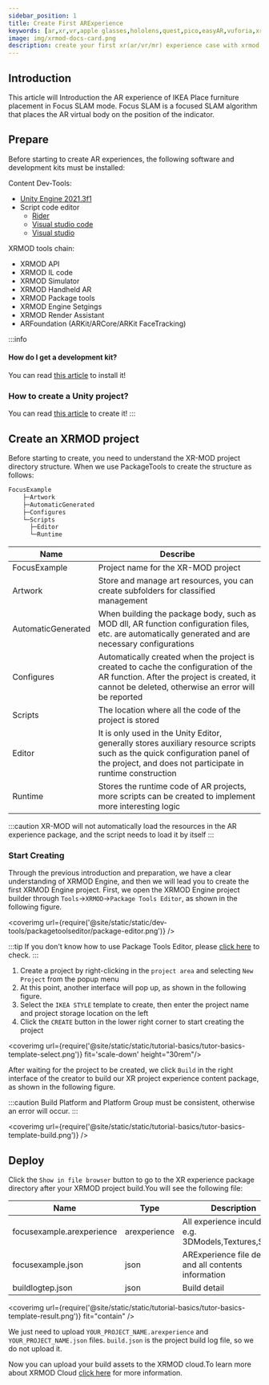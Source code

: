 ```yaml
---
sidebar_position: 1
title: Create First ARExperience
keywords: [ar,xr,vr,apple glasses,hololens,quest,pico,easyAR,vuforia,xrmod,mod,doc,metaverse,facebook,meta,unity]
image: img/xrmod-docs-card.png
description: create your first xr(ar/vr/mr) experience case with xrmod engine
---
```


## Introduction 

This article will Introduction  the AR experience of IKEA Place furniture placement in Focus SLAM mode. Focus SLAM is a focused SLAM algorithm that places the AR virtual body on the position of the indicator.


## Prepare

Before starting to create AR experiences, the following software and development kits must be installed:

Content Dev-Tools:

- [Unity Engine 2021.3f1](https://unity.com/)
- Script code editor
    - [Rider](https://www.jetbrains.com/rider/)
    - [Visual studio code](https://code.visualstudio.com/)
    - [Visual studio](https://visualstudio.microsoft.com/)

XRMOD tools chain:

- XRMOD API
- XRMOD IL code
- XRMOD Simulator
- XRMOD Handheld AR
- XRMOD Package tools
- XRMOD Engine Setgings
- XRMOD Render Assistant
- ARFoundation (ARKit/ARCore/ARKit FaceTracking)

:::info
#### How do I get a development kit?
You can read [this article](../prepare-for-developer/install-xrmod-dev-tools.md) to install it!

### How to create a Unity project?
You can read [this article](../prepare-for-developer/install-unityengine.md#extras) to create it!
:::

## Create an XRMOD project

Before starting to create, you need to understand the XR-MOD project directory structure. When we use PackageTools to create the structure as follows:

```txt
FocusExample
    ├─Artwork      
    ├─AutomaticGenerated    
    ├─Configures
    └─Scripts
      ├─Editor
      └─Runtime
```

|Name|Describe|
|---|---|
|FocusExample|Project name for the XR-MOD project|
|Artwork|Store and manage art resources, you can create subfolders for classified management|
|AutomaticGenerated|When building the package body, such as MOD dll, AR function configuration files, etc. are automatically generated and are necessary configurations|
|Configures|Automatically created when the project is created to cache the configuration of the AR function. After the project is created, it cannot be deleted, otherwise an error will be reported|
|Scripts|The location where all the code of the project is stored|
|Editor|It is only used in the Unity Editor, generally stores auxiliary resource scripts such as the quick configuration panel of the project, and does not participate in runtime construction|
|Runtime|Stores the runtime code of AR projects, more scripts can be created to implement more interesting logic|

:::caution
XR-MOD will not automatically load the resources in the AR experience package, and the script needs to load it by itself
:::

### Start Creating

Through the previous introduction and preparation, we have a clear understanding of XRMOD Engine, and then we will lead you to create the first XRMOD Engine project. First, we open the XRMOD Engine project builder through `Tools`->`XRMOD`->`Package Tools Editor`, as shown in the following figure.

<coverimg url={require('@site/static/static/dev-tools/packagetoolseditor/package-editor.png')} />

:::tip
If you don't know how to use Package Tools Editor, please [click here](../dev-tools/package-tools.md) to check.
:::

1. Create a project by right-clicking in the `project area` and selecting `New Project` from the popup menu
2. At this point, another interface will pop up, as shown in the following figure.
3. Select the `IKEA STYLE` template to create, then enter the project name and project storage location on the left
4. Click the `CREATE` button in the lower right corner to start creating the project

<coverimg url={require('@site/static/static/tutorial-basics/tutor-basics-template-select.png')} fit='scale-down' height="30rem"/>

After waiting for the project to be created, we click `Build` in the right interface of the creator to build our XR project experience content package, as shown in the following figure.

:::caution
Build Platform and Platform Group must be consistent, otherwise an error will occur.
:::

<coverimg url={require('@site/static/static/tutorial-basics/tutor-basics-template-build.png')} />


## Deploy

Click the `Show in file browser` button to go to the XR experience package directory after your XRMOD project build.You will see the following file:

|Name|Type|Description|
|---|---|---|
|focusexample.arexperience|arexperience|All experience inculded, e.g. 3DModels,Textures,Scripts|
|focusexample.json|json|ARExperience file detail and all contents information|
|buildlogtep.json|json|Build detail|


<coverimg url={require('@site/static/static/tutorial-basics/tutor-basics-template-result.png')} fit="contain" />

We just need to upload `YOUR_PROJECT_NAME.arexperience` and `YOUR_PROJECT_NAME.json` files. `build.json` is the project build log file, so we do not upload it.

Now you can upload your build assets to the XRMOD cloud.To learn more about XRMOD Cloud [click here](../dev-tools/dashboard.md) for more information.